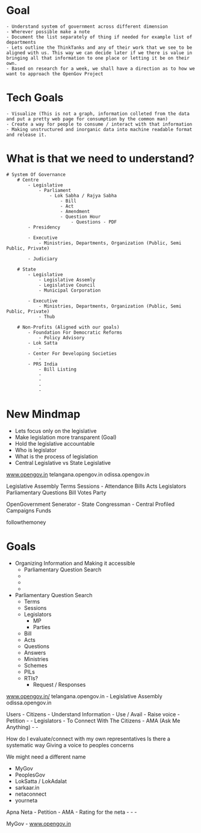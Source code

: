 # Goal
    - Understand system of government across different dimension
    - Wherever possible make a note
    - Document the list separately of thing if needed for example list of departments
    - Lets outline the ThinkTanks and any of their work that we see to be aligned with us. This way we can decide later if we there is value in bringing all that information to one place or letting it be on their own.
    - Based on research for a week, we shall have a direction as to how we want to approach the OpenGov Project

# Tech Goals    
    - Visualize (This is not a graph, information colleted from the data and put a pretty web page for consumption by the common man)
    - Create a way for people to consume / interact with that information
    - Making unstructured and inorganic data into machine readable format and release it.

# What is that we need to understand?
    # System Of Governance
        # Centre        
            - Legislative
                - Parliament
                    - Lok Sabha / Rajya Sabha
                        - Bill
                        - Act
                        - Amendment           
                        - Question Hour
                            - Questions - PDF                    
            - Presidency

            - Executive            
                - Ministries, Departments, Organization (Public, Semi Public, Private)        

            - Judiciary

        # State
            - Legislative    
                - Legislative Assemly
                - Legislative Council
                - Municipal Corporation

            - Executive
                - Ministries, Departments, Organization (Public, Semi Public, Private)
                - Thub

        # Non-Profits (Aligned with our goals)
            - Foundation For Democratic Reforms
                - Policy Advisory                
            - Lok Satta
                - 
            - Center For Developing Societies
                - 
            - PRS India
                - Bill Listing
                - 
                - 
                - 
                - 
# New Mindmap

- Lets focus only on the legislative
- Make legislation more transparent (Goal)
- Hold the legislative accountable
- Who is legislator
- What is the process of legislation
- Central Legislative vs State Legislative 

www.opengov.in
telangana.opengov.in
odissa.opengov.in

Legislative Assembly Terms
Sessions
    - Attendance
Bills
Acts
Legislators
Parliamentary Questions
Bill Votes
Party

OpenGovernment
Senerator - State
Congressman - Central
Profiled
Campaigns Funds

followthemoney

# Goals
- Organizing Information and Making it accessible
    - Parliamentary Question Search
    - 
    - 
    - 
- Parliamentary Question Search
    - Terms
    - Sessions
    - Legislators
        - MP
        - Parties
    - Bill
    - Acts
    - Questions
    - Answers    
    - Ministries
    - Schemes
    - PILs
    - RTIs?
        - Request / Responses
 
www.opengov.in/
telangana.opengov.in
    - Legislative Assembly
odissa.opengov.in


Users
    - Citizens
        - Understand Information
        - Use / Avail
        - Raise voice
            - Petition
            - 
    - Legislators 
        - To Connect With The Citizens
        - AMA (Ask Me Anything)
        - 
        - 

How do I evaluate/connect with my own representatives
Is there a systematic way
Giving a voice to peoples concerns

We might need a different name

- MyGov
- PeoplesGov
- LokSatta / LokAdalat
- sarkaar.in
- netaconnect
- yourneta

Apna Neta
    - Petition
    - AMA
    - Rating for the neta
    - 
    - 
    - 

MyGov - www.opengov.in

